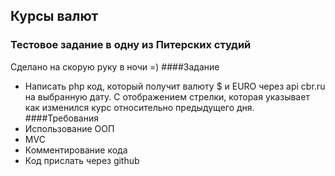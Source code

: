 ## Курсы валют
### Тестовое задание в одну из Питерских студий
Сделано на скорую руку в ночи =)
####Задание  
+ Написать php код, который получит валюту $ и EURO через api cbr.ru на выбранную дату. С отображением стрелки, которая указывает как изменился курс относительно предыдущего дня.
####Требования
+ Использование ООП
+ MVC
+ Комментирование кода
+ Код прислать через github
